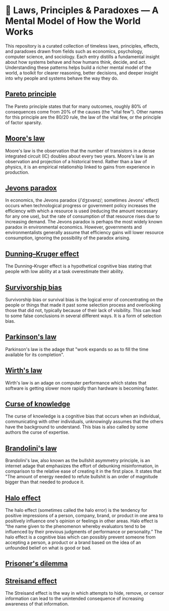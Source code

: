 # 🧠 Laws, Principles & Paradoxes — A Mental Model of How the World Works

This repository is a curated collection of timeless laws, principles, effects, and paradoxes drawn from fields such as economics, psychology, computer science, and sociology.
Each entry distills a fundamental insight about how systems behave and how humans think, decide, and act.
Understanding these patterns helps build a richer mental model of the world, a toolkit for clearer reasoning, better decisions, and deeper insight into why people and systems behave the way they do.

## [Pareto principle](https://en.wikipedia.org/wiki/Pareto_principle)
The Pareto principle states that for many outcomes, roughly 80% of consequences come from 20% of the causes (the “vital few”). Other names for this principle are the 80/20 rule, the law of the vital few, or the principle of factor sparsity.

## [Moore's law](https://en.wikipedia.org/wiki/Moore%27s_law)
Moore's law is the observation that the number of transistors in a dense integrated circuit (IC) doubles about every two years. Moore's law is an observation and projection of a historical trend. Rather than a law of physics, it is an empirical relationship linked to gains from experience in production.

## [Jevons paradox](https://en.wikipedia.org/wiki/Jevons_paradox)
In economics, the Jevons paradox (/ˈdʒɛvənz/; sometimes Jevons' effect) occurs when technological progress or government policy increases the efficiency with which a resource is used (reducing the amount necessary for any one use), but the rate of consumption of that resource rises due to increasing demand. The Jevons paradox is perhaps the most widely known paradox in environmental economics. However, governments and environmentalists generally assume that efficiency gains will lower resource consumption, ignoring the possibility of the paradox arising.

## [Dunning–Kruger effect](https://en.wikipedia.org/wiki/Dunning%E2%80%93Kruger_effect)
The Dunning–Kruger effect is a hypothetical cognitive bias stating that people with low ability at a task overestimate their ability.

## [Survivorship bias](https://en.wikipedia.org/wiki/Survivorship_bias)
Survivorship bias or survival bias is the logical error of concentrating on the people or things that made it past some selection process and overlooking those that did not, typically because of their lack of visibility. This can lead to some false conclusions in several different ways. It is a form of selection bias.

## [Parkinson's law](https://en.wikipedia.org/wiki/Parkinson%27s_law)
Parkinson's law is the adage that "work expands so as to fill the time available for its completion".

## [Wirth's law](https://en.wikipedia.org/wiki/Wirth%27s_law)
Wirth's law is an adage on computer performance which states that software is getting slower more rapidly than hardware is becoming faster.

## [Curse of knowledge](https://en.wikipedia.org/wiki/Curse_of_knowledge)
The curse of knowledge is a cognitive bias that occurs when an individual, communicating with other individuals, unknowingly assumes that the others have the background to understand. This bias is also called by some authors the curse of expertise.

## [Brandolini's law](https://en.wikipedia.org/wiki/Brandolini%27s_law)
Brandolini's law, also known as the bullshit asymmetry principle, is an internet adage that emphasizes the effort of debunking misinformation, in comparison to the relative ease of creating it in the first place. It states that "The amount of energy needed to refute bullshit is an order of magnitude bigger than that needed to produce it.

## [Halo effect](https://en.wikipedia.org/wiki/Halo_effect)
The halo effect (sometimes called the halo error) is the tendency for positive impressions of a person, company, brand, or product in one area to positively influence one's opinion or feelings in other areas. Halo effect is “the name given to the phenomenon whereby evaluators tend to be influenced by their previous judgments of performance or personality.” The halo effect is a cognitive bias which can possibly prevent someone from accepting a person, a product or a brand based on the idea of an unfounded belief on what is good or bad.

## [Prisoner's dilemma](https://en.wikipedia.org/wiki/Prisoner%27s_dilemma)

## [Streisand effect](https://en.wikipedia.org/wiki/Streisand_effect)
The Streisand effect is the way in which attempts to hide, remove, or censor information can lead to the unintended consequence of increasing awareness of that information.
